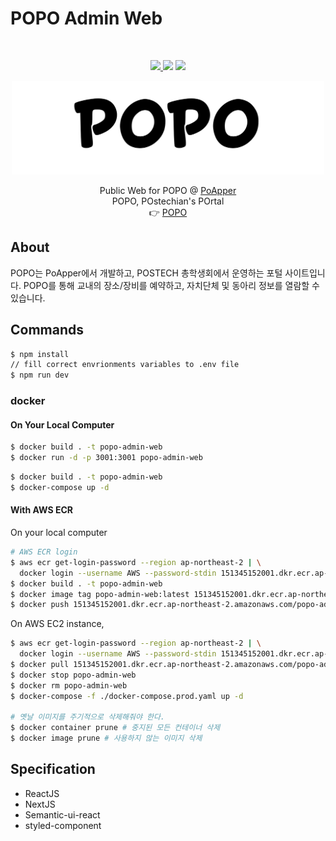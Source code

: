 # POPO Admin Web

<br />

<p align="center">
<a href="https://github.com/PoApper/popo-admin-web/actions/workflows/github-action.yaml">
  <img src="https://github.com/PoApper/popo-admin-web/actions/workflows/github-action.yaml/badge.svg">
</a>
<img src="https://img.shields.io/badge/node-%3E%3D14.16-brightgreen">
<img src="https://img.shields.io/badge/npm-%3E%3D7.20-brightgreen">
</p>

<p align="center">
  <a href="http://popo.postech.ac.kr">
    <img src="https://raw.githubusercontent.com/PoApper/POPO-nest-api/master/assets/popo.svg" alt="Logo" height="150">
  </a>
  <p align="center">
    Public Web for POPO @ <a href="https://github.com/PoApper">PoApper</a>
    <br />
    POPO, POstechian's POrtal
    <br />
    👉 <a href="http://popo.postech.ac.kr">POPO</a>
  </p>
</p>

## About

POPO는 PoApper에서 개발하고, POSTECH 총학생회에서 운영하는 포털 사이트입니다. POPO를 통해 교내의 장소/장비를 예약하고, 자치단체 및 동아리 정보를 열람할 수 있습니다.


## Commands

```bash
$ npm install
// fill correct envrionments variables to .env file
$ npm run dev
```

### docker

#### On Your Local Computer

```bash
$ docker build . -t popo-admin-web
$ docker run -d -p 3001:3001 popo-admin-web
```

```bash
$ docker build . -t popo-admin-web
$ docker-compose up -d
```

#### With AWS ECR

On your local computer

```bash
# AWS ECR login
$ aws ecr get-login-password --region ap-northeast-2 | \
  docker login --username AWS --password-stdin 151345152001.dkr.ecr.ap-northeast-2.amazonaws.com
$ docker build . -t popo-admin-web
$ docker image tag popo-admin-web:latest 151345152001.dkr.ecr.ap-northeast-2.amazonaws.com/popo-admin-web:latest
$ docker push 151345152001.dkr.ecr.ap-northeast-2.amazonaws.com/popo-admin-web:latest
```

On AWS EC2 instance,

```bash
$ aws ecr get-login-password --region ap-northeast-2 | \
  docker login --username AWS --password-stdin 151345152001.dkr.ecr.ap-northeast-2.amazonaws.com  
$ docker pull 151345152001.dkr.ecr.ap-northeast-2.amazonaws.com/popo-admin-web:latest
$ docker stop popo-admin-web
$ docker rm popo-admin-web
$ docker-compose -f ./docker-compose.prod.yaml up -d

# 옛날 이미지를 주기적으로 삭제해줘야 한다.
$ docker container prune # 중지된 모든 컨테이너 삭제
$ docker image prune # 사용하지 않는 이미지 삭제
```

## Specification

- ReactJS
- NextJS
- Semantic-ui-react
- styled-component
